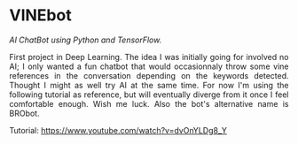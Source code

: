 # VINEbot
_AI ChatBot using Python and TensorFlow._
 <div style="text-align: justify">
First project in Deep Learning. The idea I was initially going for involved no AI; I only wanted a fun chatbot that would occasionnaly throw some vine references in the conversation depending on the keywords detected. Thought I might as well try AI at the same time. For now I'm using the following tutorial as reference, but will eventually diverge from it once I feel comfortable enough. Wish me luck. Also the bot's alternative name is BRObot.

Tutorial: https://www.youtube.com/watch?v=dvOnYLDg8_Y
